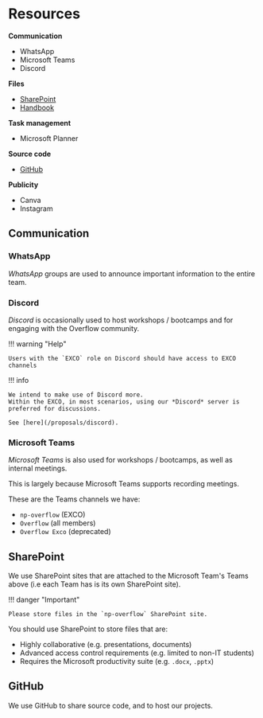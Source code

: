 # Resources

**Communication**

* WhatsApp
* Microsoft Teams
* Discord

**Files**

* [SharePoint](https://connectnpedu.sharepoint.com/:f:/r/sites/np-overflow/Shared%20Documents/General?csf=1&web=1&e=gxYuNE)
* [Handbook](https://handbook.np-overflow.club)

**Task management**

* Microsoft Planner

**Source code**

* [GitHub](https://github.com/np-overflow)

**Publicity**

* Canva
* Instagram

## Communication

### WhatsApp

*WhatsApp* groups are used to announce important information to the entire team.

### Discord

*Discord* is occasionally used to host workshops / bootcamps and for engaging with the Overflow community.

!!! warning "Help"

    Users with the `EXCO` role on Discord should have access to EXCO channels

!!! info

    We intend to make use of Discord more. 
    Within the EXCO, in most scenarios, using our *Discord* server is preferred for discussions.

    See [here](/proposals/discord).

### Microsoft Teams

*Microsoft Teams* is also used for workshops / bootcamps, as well as internal meetings.

This is largely because Microsoft Teams supports recording meetings.

These are the Teams channels we have:

* `np-overflow` (EXCO)
* `Overflow` (all members)
* `Overflow Exco` (deprecated)

## SharePoint

We use SharePoint sites that are attached to the Microsoft Team's Teams above (i.e each Team has is its own SharePoint
site).

!!! danger "Important"

    Please store files in the `np-overflow` SharePoint site.

You should use SharePoint to store files that are:

* Highly collaborative (e.g. presentations, documents)
* Advanced access control requirements (e.g. limited to non-IT students)
* Requires the Microsoft productivity suite (e.g. `.docx`, `.pptx`)

## GitHub

We use GitHub to share source code, and to host our projects.
